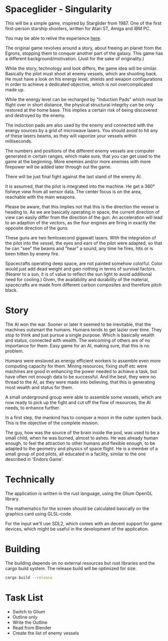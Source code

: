 
# Spaceglider - Singularity

This will be a simple game, inspired by Starglider from 1987. One of
the first first-person starship shooters, written for Atari ST, Amiga and
IBM PC.

You may be able to relive the experience [here](
https://www.myabandonware.com/game/starglider-95/play-95).

The original game revolves around a story, about freeing an planet
from the Egrons, stopping them to conquer another part of the galaxy. This
game has a different background/motivation. (Just for the sake of
originality.)

While the story, technology and look differs, the game idea will be
similar. Basically the pilot must shoot at enemy vessels, which are
shooting back. He must have a look on his energy level, shields and weapon
configurations in order to achieve a dedicated objective, which is not
overcomplicated made up.

While the energy level can be recharged by "Induction Pads" which must be
flight over in short distance, the physical structural integrity can be
only restored at the home base. This implies a certain risk of being
discovered and destroyed by the enemy.

The induction pads are also used by the enemy and connected with the energy
sources by a grid of microwave lasers. You should avoid to hit any of these
lasers beams, as they will vaporize your vessels within milliseconds.

The numbers and positions of the different enemy vessels are computer
generated in certain ranges, which make sure, that you can get used to the
game at the beginning. More enemies and/or more enemies with more firepower
will be added later through out the game.

There will be just final fight against the last stand of the enemy AI.

It is assumed, that the pilot is integrated into the machine. He get a
360° fisheye view from all sensor data. The center focus is on the area,
reachable with the main weapons.

Please be aware, that this implies not that this is the direction the
vessel is heading to. As we are basically operating in space, the current
direction of view can easily differ from the direction of the gun. An
acceleration will lead to an adaption of the vectors, as the four engines
are firing in exactly the opposite direction of the guns.

These guns are two femtosecond gigawatt lasers. With the integration of the
pilot into the vessel, the eyes and ears of the pilot were adapted, so that
he can "see" the beams and "hear" a sound, any time he fires, hits or is
been hitten by enemy fire.

Spacecrafts operating deep space, are not painted somehow colorful. Color
would just add dead weight and gain nothing in terms of survival factors.
(Nearer to a sun, it is of value to reflect the sun light to avoid
additional need for cooling.) Given, the availability and durability of the
material, spacecrafts are made from different carbon composites and
therefore pitch black.

# Story

The AI won the war. Sooner or later it seemed to be inevitable, that the
machines outsmart the humans. Humans tends to get lazier over time. They
stop to think and just pursue a single purpose. Which is basically wealth
and status, connected with wealth. The welcoming of others are of no
importance for them. Easy game for an AI, making sure, that this is no
problem.

Humans were enslaved as energy efficient workers to assemble even more
computing capacity for them. Mining resources, fixing stuff etc were
machines are good in enhancing the power needed to achieve a task, but have
often not enough data to be successful. And the best, they were no thread
to the AI, as they were made into believing, that this is generating most
wealth and status for them.

A small underground group were able to assemble some vessels, which are
now ready to pick up the fight and cut off the flow of resources, the AI
needs, to enhance further.

In a first step, the mankind has to conquer a moon in the outer system
back. This is the objective of the complete mission.

The guy, how was the source of the brain inside the pod, was used to be a
small child, when he was burned, almost to ashes. He was already human
enough, to feel the attraction to other humans and flexible enough, to be
adapted to the geometry and physics of space flight. He is a member of a
small group of pod pilots, all educated in a facility, similar to the
one described in 'Endors Game'.

# Technically

The application is written in the rust language, using the Glium OpenGL
library.

The mathematics for the screen should be calculated basically on the
graphics card using GLSL-code.

For the input we'll use SDL2, which comes with an decent support for game
devices, which might be useful in the development of the application.

# Building

The building depends on no external resources but rust libraries and the
cargo build system. The release build will be optimized for size.

```sh
cargo build --release
```

# Task List

* Switch to Glium
* Outline only
* Write the Outline
* Read from Blender
* Create the list of enemy vessels

